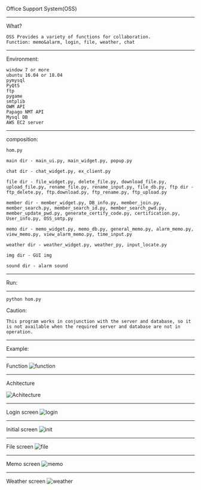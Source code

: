 Office Support System(OSS)
***

What?

    OSS Provides a variety of functions for collaboration.
    Function: memo&alarm, login, file, weather, chat
***
Environment:

    window 7 or more
    ubuntu 16.04 or 18.04
    pymysql
    PyQt5 
    ftp
    pygame
    smtplib
    OWM API
    Papago NMT API
    Mysql DB
    AWS EC2 server
***
composition:

    hom.py

    main dir - main_ui.py, main_widget.py, popup.py

    chat dir - chat_widget.py, ex_client.py

    file dir - file_widget.py, delete_file.py, download_file.py, upload_file.py, rename_file.py, rename_input.py, file_db.py, ftp dir - ftp_delete.py, ftp.download.py, ftp_rename.py, ftp_upload.py

    member dir - member_widget.py, DB_info.py, member_join.py, member_search.py, member_search_id.py, member_search_pwd.py, member_update_pwd.py, generate_certify_code.py, certification.py, User_info.py, OSS_smtp.py

    memo dir - memo_widget.py, memo_db.py, general_memo.py, alarm_memo.py, view_memo.py, view_alarm_memo.py, time_input.py

    weather dir - weather_widget.py, weather_py, input_locate.py

    img dir - GUI img

    sound dir - alarm sound
***

Run:
***
    python hom.py

Caution:

    This program works in conjunction with the server and database, so it is not available when the required server and database are not in operation.
***

Example:
***
Function
![function](https://user-images.githubusercontent.com/41464934/54429692-8e3a5500-4764-11e9-9cd0-18cdbed62ce7.JPG)
***
Achitecture

![Achitecture](https://user-images.githubusercontent.com/41464934/54429694-8ed2eb80-4764-11e9-9685-20bd6ad26d9a.JPG)
***
Login screen
![login](https://user-images.githubusercontent.com/41464934/54429687-8da1be80-4764-11e9-840e-1d3816594e6d.PNG)
***
Initial screen
![init](https://user-images.githubusercontent.com/41464934/54429690-8e3a5500-4764-11e9-8cbe-6620ec77e211.PNG)
***
File screen
![file](https://user-images.githubusercontent.com/41464934/54429689-8da1be80-4764-11e9-89f3-5c3de45b605d.PNG)
***
Memo screen
![memo](https://user-images.githubusercontent.com/41464934/54429688-8da1be80-4764-11e9-83ce-9caa451e4b75.PNG)
***
Weather screen
![weather](https://user-images.githubusercontent.com/41464934/54429691-8e3a5500-4764-11e9-9e36-1c23a804dce6.PNG)



